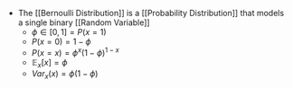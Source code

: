 - The [[Bernoulli Distribution]]  is a [[Probability Distribution]] that models a single binary [[Random Variable]]
	- $\phi \in [0,1] = P(x=1)$ 
	- $P(x=0) = 1 - \phi$ 
	- $P(x=x) = \phi^{x}(1-\phi)^{1-x}$
	- $\mathbb{E}_x[x]=\phi$
	- $Var_x(x) = \phi(1-\phi)$ 